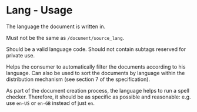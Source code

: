 # Lang - Usage

The language the document is written in.

Must not be the same as `/document/source_lang`.

Should be a valid language code.
Should not contain subtags reserved for private use.

Helps the consumer to automatically filter the documents according to his language.
Can also be used to sort the documents by language within the distribution mechanism (see section 7 of the specification).

As part of the document creation process, the language helps to run a spell checker.
Therefore, it should be as specific as possible and reasonable: e.g. use `en-US` or `en-GB` instead of just `en`.
